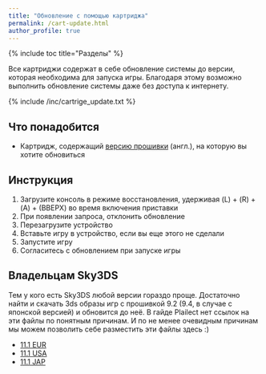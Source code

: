 ```yaml
---
title: "Обновление с помощью картриджа"
permalink: /cart-update.html
author_profile: true
---
```


{% include toc title="Разделы" %}

Все картриджи содержат в себе обновление системы до версии, которая необходима для запуска игры. Благодаря этому возможно выполнить обновление системы даже без доступа к интернету.

{% include /inc/cartrige_update.txt %}

## Что понадобится

* Картридж, содержащий [версию прошивки](http://www.3dsdb.com/) (англ.), на которую вы хотите обновиться 

## Инструкция

1. Загрузите консоль в режиме восстановления, удерживая (L) + (R) + (A) + (ВВЕРХ) во время включения приставки
1. При появлении запроса, отклонить обновление
1. Перезагрузите устройство
1. Вставьте игру в устройство, если вы еще этого не сделали
1. Запустите игру
1. Согласитесь с обновлением при запуске игры

## Владельцам Sky3DS     

Тем у кого есть Sky3DS любой версии гораздо проще. Достаточно найти и скачать 3ds образы игр с прошивкой 9.2 (9.4, в случае с японской версией) и обновится до неё. В гайде Plailect нет ссылок на эти файлы по понятным причинам. И по не менее очевидным причинам мы можем позволить себе разместить эти файлы здесь :)

  + [11.1 EUR](magnet:?xt=urn:btih:FFEDABD94047B70D70CC853F67EA05DDC558771C&dn=UPD-Super%20Mario%20Maker%20%5bCTR-P-AJHE_EUR_11.1.0%5d.3ds&tr=http%3a%2f%2ftorrent.gresille.org%2fannounce&tr=udp%3a%2f%2f9.rarbg.com%3a2710%2fannounce&tr=http%3a%2f%2ftracker.opentrackr.org%3a1337%2fannounce&tr=udp%3a%2f%2ftracker.leechers-paradise.org%3a6969%2fannounce&tr=udp%3a%2f%2fp4p.arenabg.com%3a1337%2fannounce&tr=udp%3a%2f%2ftracker.tiny-vps.com%3a6969%2fannounce&tr=udp%3a%2f%2ftracker.aletorrenty.pl%3a2710%2fannounce&tr=udp%3a%2f%2ftracker.coppersurfer.tk%3a6969%2fannounce&tr=http%3a%2f%2ftracker.baravik.org%3a6970%2fannounce&tr=http%3a%2f%2ftracker.tfile.me%2fannounce&tr=http%3a%2f%2fp4p.arenabg.com%3a1337%2fannounce&tr=http%3a%2f%2fexplodie.org%3a6969%2fannounce&tr=udp%3a%2f%2ftracker.opentrackr.org%3a1337%2fannounce&tr=udp%3a%2f%2fexplodie.org%3a6969%2fannounce&tr=udp%3a%2f%2ftracker.filetracker.pl%3a8089%2fannounce&tr=http%3a%2f%2ftracker1.wasabii.com.tw%3a6969%2fannounce&tr=http%3a%2f%2ftracker.aletorrenty.pl%3a2710%2fannounce&tr)
  + [11.1 USA](magnet:?xt=urn:btih:6AF1E026064DBA1CC1CE1612C7E771CC2071FE23&dn=UPD-Super%20Mario%20Maker%20%5bCTR-P-AJHE_USA_11.1.0%5d.3ds&tr=udp%3a%2f%2fzer0day.ch%3a1337%2fannounce&tr=http%3a%2f%2ftracker1.wasabii.com.tw%3a6969%2fannounce&tr=udp%3a%2f%2fp4p.arenabg.com%3a1337%2fannounce&tr=udp%3a%2f%2ftracker.coppersurfer.tk%3a6969%2fannounce&tr=udp%3a%2f%2ftracker.filetracker.pl%3a8089%2fannounce&tr=http%3a%2f%2ftracker.opentrackr.org%3a1337%2fannounce&tr=udp%3a%2f%2ftorrent.gresille.org%3a80%2fannounce&tr=udp%3a%2f%2f9.rarbg.com%3a2710%2fannounce&tr=http%3a%2f%2ftorrent.gresille.org%2fannounce&tr=http%3a%2f%2fexplodie.org%3a6969%2fannounce&tr=udp%3a%2f%2ftracker.aletorrenty.pl%3a2710%2fannounce&tr=http%3a%2f%2fp4p.arenabg.com%3a1337%2fannounce&tr=udp%3a%2f%2ftracker.leechers-paradise.org%3a6969%2fannounce&tr=http%3a%2f%2ftracker.tfile.me%2fannounce&tr=udp%3a%2f%2ftracker.tiny-vps.com%3a6969%2fannounce&tr=udp%3a%2f%2ftracker.opentrackr.org%3a1337%2fannounce&tr=udp%3a%2f%2ftracker.yoshi210.com%3a6969%2fannounce&tr=http%3)
  + [11.1 JAP](magnet:?xt=urn:btih:4B316837B5183A3FFA11D39BD85FB1B280945C05&dn=UPD-Super%20Mario%20Maker%20%5bCTR-P-AJHJ_JAP_11.1.0%5d.3ds&tr=http%3a%2f%2ftorrent.gresille.org%2fannounce&tr=http%3a%2f%2ftracker.tfile.me%2fannounce&tr=udp%3a%2f%2fexplodie.org%3a6969%2fannounce&tr=http%3a%2f%2ftracker.opentrackr.org%3a1337%2fannounce&tr=udp%3a%2f%2ftracker.leechers-paradise.org%3a6969%2fannounce&tr=udp%3a%2f%2ftracker.tiny-vps.com%3a6969%2fannounce&tr=http%3a%2f%2fexplodie.org%3a6969%2fannounce&tr=udp%3a%2f%2fzer0day.ch%3a1337%2fannounce&tr=udp%3a%2f%2f9.rarbg.com%3a2710%2fannounce&tr=udp%3a%2f%2ftracker.coppersurfer.tk%3a6969%2fannounce&tr=http%3a%2f%2ftracker.aletorrenty.pl%3a2710%2fannounce&tr=http%3a%2f%2ftracker.baravik.org%3a6970%2fannounce&tr=udp%3a%2f%2ftorrent.gresille.org%3a80%2fannounce&tr=udp%3a%2f%2fp4p.arenabg.com%3a1337%2fannounce&tr=udp%3a%2f%2ftracker.aletorrenty.pl%3a2710%2fannounce&tr=http%3a%2f%2fp4p.arenabg.com%3a1337%2fannounce&tr=udp%3a%2f%2ftracker.yoshi210.com%3a6969%2fannounce&tr=udp%3a%2f%2ftracker)